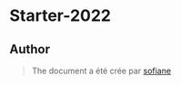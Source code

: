 # Starter-2022

## Author
> The document a été crée par [sofiane](github.com/mohamed-sofiane-belgacem/Starter-2022/edit/master/README.md)
